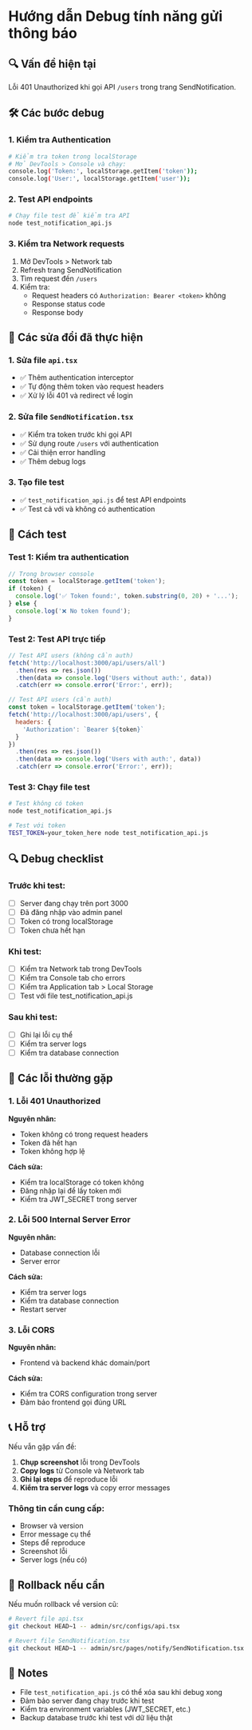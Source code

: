 # Hướng dẫn Debug tính năng gửi thông báo

## 🔍 Vấn đề hiện tại
Lỗi 401 Unauthorized khi gọi API `/users` trong trang SendNotification.

## 🛠️ Các bước debug

### 1. Kiểm tra Authentication
```bash
# Kiểm tra token trong localStorage
# Mở DevTools > Console và chạy:
console.log('Token:', localStorage.getItem('token'));
console.log('User:', localStorage.getItem('user'));
```

### 2. Test API endpoints
```bash
# Chạy file test để kiểm tra API
node test_notification_api.js
```

### 3. Kiểm tra Network requests
1. Mở DevTools > Network tab
2. Refresh trang SendNotification
3. Tìm request đến `/users`
4. Kiểm tra:
   - Request headers có `Authorization: Bearer <token>` không
   - Response status code
   - Response body

## 🔧 Các sửa đổi đã thực hiện

### 1. Sửa file `api.tsx`
- ✅ Thêm authentication interceptor
- ✅ Tự động thêm token vào request headers
- ✅ Xử lý lỗi 401 và redirect về login

### 2. Sửa file `SendNotification.tsx`
- ✅ Kiểm tra token trước khi gọi API
- ✅ Sử dụng route `/users` với authentication
- ✅ Cải thiện error handling
- ✅ Thêm debug logs

### 3. Tạo file test
- ✅ `test_notification_api.js` để test API endpoints
- ✅ Test cả với và không có authentication

## 🚀 Cách test

### Test 1: Kiểm tra authentication
```javascript
// Trong browser console
const token = localStorage.getItem('token');
if (token) {
  console.log('✅ Token found:', token.substring(0, 20) + '...');
} else {
  console.log('❌ No token found');
}
```

### Test 2: Test API trực tiếp
```javascript
// Test API users (không cần auth)
fetch('http://localhost:3000/api/users/all')
  .then(res => res.json())
  .then(data => console.log('Users without auth:', data))
  .catch(err => console.error('Error:', err));

// Test API users (cần auth)
const token = localStorage.getItem('token');
fetch('http://localhost:3000/api/users', {
  headers: {
    'Authorization': `Bearer ${token}`
  }
})
  .then(res => res.json())
  .then(data => console.log('Users with auth:', data))
  .catch(err => console.error('Error:', err));
```

### Test 3: Chạy file test
```bash
# Test không có token
node test_notification_api.js

# Test với token
TEST_TOKEN=your_token_here node test_notification_api.js
```

## 🔍 Debug checklist

### Trước khi test:
- [ ] Server đang chạy trên port 3000
- [ ] Đã đăng nhập vào admin panel
- [ ] Token có trong localStorage
- [ ] Token chưa hết hạn

### Khi test:
- [ ] Kiểm tra Network tab trong DevTools
- [ ] Kiểm tra Console tab cho errors
- [ ] Kiểm tra Application tab > Local Storage
- [ ] Test với file test_notification_api.js

### Sau khi test:
- [ ] Ghi lại lỗi cụ thể
- [ ] Kiểm tra server logs
- [ ] Kiểm tra database connection

## 🐛 Các lỗi thường gặp

### 1. Lỗi 401 Unauthorized
**Nguyên nhân:**
- Token không có trong request headers
- Token đã hết hạn
- Token không hợp lệ

**Cách sửa:**
- Kiểm tra localStorage có token không
- Đăng nhập lại để lấy token mới
- Kiểm tra JWT_SECRET trong server

### 2. Lỗi 500 Internal Server Error
**Nguyên nhân:**
- Database connection lỗi
- Server error

**Cách sửa:**
- Kiểm tra server logs
- Kiểm tra database connection
- Restart server

### 3. Lỗi CORS
**Nguyên nhân:**
- Frontend và backend khác domain/port

**Cách sửa:**
- Kiểm tra CORS configuration trong server
- Đảm bảo frontend gọi đúng URL

## 📞 Hỗ trợ

Nếu vẫn gặp vấn đề:

1. **Chụp screenshot** lỗi trong DevTools
2. **Copy logs** từ Console và Network tab
3. **Ghi lại steps** để reproduce lỗi
4. **Kiểm tra server logs** và copy error messages

### Thông tin cần cung cấp:
- Browser và version
- Error message cụ thể
- Steps để reproduce
- Screenshot lỗi
- Server logs (nếu có)

## 🔄 Rollback nếu cần

Nếu muốn rollback về version cũ:

```bash
# Revert file api.tsx
git checkout HEAD~1 -- admin/src/configs/api.tsx

# Revert file SendNotification.tsx  
git checkout HEAD~1 -- admin/src/pages/notify/SendNotification.tsx
```

## 📝 Notes

- File `test_notification_api.js` có thể xóa sau khi debug xong
- Đảm bảo server đang chạy trước khi test
- Kiểm tra environment variables (JWT_SECRET, etc.)
- Backup database trước khi test với dữ liệu thật
